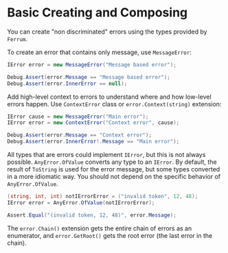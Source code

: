 # Basic Creating and Composing


You can create "non discriminated" errors using the types provided by `Ferrum`.


To create an error that contains only message, use `MessageError`:

```csharp
IError error = new MessageError("Message based error");

Debug.Assert(error.Message == "Message based error");
Debug.Assert(error.InnerError == null);
```


Add high-level context to errors to understand where and how low-level errors happen.
Use `ContextError` class or `error.Context(string)` extension:

```csharp
IError cause = new MessageError("Main error");
IError error = new ContextError("Context error", cause);

Debug.Assert(error.Message == "Context error");
Debug.Assert(error.InnerError!.Message == "Main error");
```


All types that are errors could implement `IError`, but this is not always possible.
`AnyError.OfValue` converts any type to an `IError`. By default, the result of `ToString`
is used for the error message, but some types converted in a more idiomatic way.
You should not depend on the specific behavior of `AnyError.OfValue`.

```csharp
(string, int, int) notIErrorError = ("invalid token", 12, 48);
IError error = AnyError.OfValue(notIErrorError);

Assert.Equal("(invalid token, 12, 48)", error.Message);
```

The `error.Chain()` extension gets the entire chain of errors as an enumerator,
and `error.GetRoot()` gets the root error (the last error in the chain).
